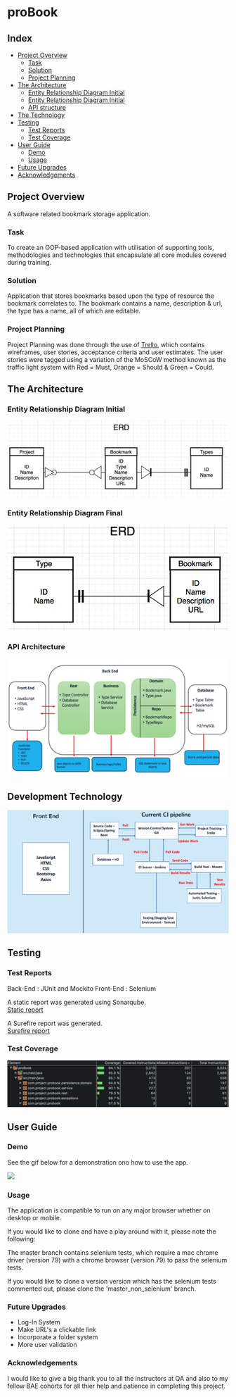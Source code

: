 # proBook

## Index

* [Project Overview](#overview)
    * [Task](#task)
    * [Solution](#concept)
    * [Project Planning](#projectplan)
* [The Architecture](#architecture)
    * [Entity Relationship Diagram Initial](#ERDinitial)
    * [Entity Relationship Diagram Initial](#ERDinitial)
    * [API structure](#API)
* [The Technology](#technology)
* [Testing](#testing)
    * [Test Reports](#testreports)
    * [Test Coverage](#coverage)
* [User Guide](#guide)
    * [Demo](#demo)
    * [Usage](#usage)
* [Future Upgrades](#upgrades)
* [Acknowledgements](#acknowledgements)

<a name="overview"></a>
## Project Overview
A software related bookmark storage application.

<a name="task"></a>
### Task
To create an OOP-based application with utilisation of supporting tools, methodologies and technologies that encapsulate all core modules covered during training.

<a name="solution"></a>
### Solution
Application that stores bookmarks based upon the type of resource the bookmark correlates to. The bookmark contains a name, description & url, the type has a name, all of which are editable.

<a name="projectplan"></a>
### Project Planning
Project Planning was done through the use of [Trello](https://trello.com/b/IN6JKwPY/probook), which contains wireframes, user stories, acceptance criteria and user estimates. The user stories were tagged using a variation of the  MoSCoW method known as the traffic light system with Red = Must, Orange = Should & Green = Could.  

<a name="architecture"></a>
## The Architecture

<a name="ERDinitial"></a>
###  Entity Relationship Diagram Initial
![](./Documentation/Initial_ERD.png)

<a name="ERDfinal"></a>
###  Entity Relationship Diagram Final
![](./Documentation/Final_ERD.png)

<a name="API"></a>
###  API Architecture

![](./Documentation/Application_Architecture.png)


<a name="technology"></a>
## Development Technology


![](./Documentation/Development_Technologies.png)


<a name="testing"></a>
## Testing

<a name="testreports"></a>
### Test Reports

Back-End : JUnit and Mockito 
Front-End :  Selenium 

A static report was generated using Sonarqube.    
[Static report](./Documentation/sonar_qube_report.png)  

A Surefire report was generated.    
[Surefire report](./Documentation/Surefire_Report_proBook.pdf)


<a name="coverage"></a>
###  Test Coverage

![](./Documentation/back_end_coverage.png)

<a name="guide"></a>
## User Guide

<a name="demo"></a>
### Demo
See the gif below for a demonstration ono how to use the app.

![](./Documentation/ProBook_Demo.gif)

<a name ="usage"></a>
### Usage

The application is compatible to run on any major browser whether on desktop or mobile.

If you would like to clone and have a play around with it, please note the following:

The master branch contains selenium tests, which require a mac chrome driver (version 79) with a chrome browser (version 79) to pass the selenium tests.

If you would like to clone a version version which has the selenium tests commented out, please clone the 'master_non_selenium' branch.

<a name ="upgrades"></a>
### Future Upgrades
* Log-In System
* Make URL's a clickable link
* Incorporate a folder system
* More user validation

<a name ="acknowledgements"></a>
### Acknowledgements

I would like to give a big thank you to all the instructors at QA and also to my fellow BAE cohorts for all thier help and patience in completing this project.
